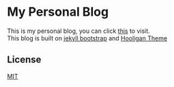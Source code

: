# My Personal Blog

This is my personal blog, you can click [this][1] to visit.  
This blog is built on [jekyll bootstrap][2] and [Hooligan Theme][3]

## License

[MIT](http://opensource.org/licenses/MIT)

[1]: http://frozengene.github.io
[2]: http://jekyllbootstrap.com
[3]: https://github.com/dhulihan/hooligan